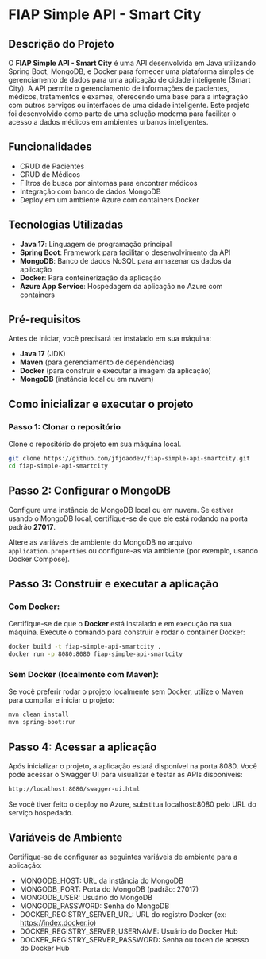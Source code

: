 # FIAP Simple API - Smart City

## Descrição do Projeto

O **FIAP Simple API - Smart City** é uma API desenvolvida em Java utilizando Spring Boot, MongoDB, e Docker para fornecer uma plataforma simples de gerenciamento de dados para uma aplicação de cidade inteligente (Smart City). A API permite o gerenciamento de informações de pacientes, médicos, tratamentos e exames, oferecendo uma base para a integração com outros serviços ou interfaces de uma cidade inteligente. Este projeto foi desenvolvido como parte de uma solução moderna para facilitar o acesso a dados médicos em ambientes urbanos inteligentes.

## Funcionalidades

- CRUD de Pacientes
- CRUD de Médicos
- Filtros de busca por sintomas para encontrar médicos
- Integração com banco de dados MongoDB
- Deploy em um ambiente Azure com containers Docker

## Tecnologias Utilizadas

- **Java 17**: Linguagem de programação principal
- **Spring Boot**: Framework para facilitar o desenvolvimento da API
- **MongoDB**: Banco de dados NoSQL para armazenar os dados da aplicação
- **Docker**: Para conteinerização da aplicação
- **Azure App Service**: Hospedagem da aplicação no Azure com containers

## Pré-requisitos

Antes de iniciar, você precisará ter instalado em sua máquina:

- **Java 17** (JDK)
- **Maven** (para gerenciamento de dependências)
- **Docker** (para construir e executar a imagem da aplicação)
- **MongoDB** (instância local ou em nuvem)

## Como inicializar e executar o projeto

### Passo 1: Clonar o repositório

Clone o repositório do projeto em sua máquina local.

```bash
git clone https://github.com/jfjoaodev/fiap-simple-api-smartcity.git
cd fiap-simple-api-smartcity
```

## Passo 2: Configurar o MongoDB

Configure uma instância do MongoDB local ou em nuvem. Se estiver usando o MongoDB local, certifique-se de que ele está rodando na porta padrão **27017**.

Altere as variáveis de ambiente do MongoDB no arquivo `application.properties` ou configure-as via ambiente (por exemplo, usando Docker Compose).

## Passo 3: Construir e executar a aplicação

### Com Docker:

Certifique-se de que o **Docker** está instalado e em execução na sua máquina. Execute o comando para construir e rodar o container Docker:

```bash
docker build -t fiap-simple-api-smartcity .
docker run -p 8080:8080 fiap-simple-api-smartcity
```

### Sem Docker (localmente com Maven):
Se você preferir rodar o projeto localmente sem Docker, utilize o Maven para compilar e iniciar o projeto:

```bash
mvn clean install
mvn spring-boot:run
```

## Passo 4: Acessar a aplicação
Após inicializar o projeto, a aplicação estará disponível na porta 8080. Você pode acessar o Swagger UI para visualizar e testar as APIs disponíveis:

```bash
http://localhost:8080/swagger-ui.html
```
Se você tiver feito o deploy no Azure, substitua localhost:8080 pelo URL do serviço hospedado.

## Variáveis de Ambiente
Certifique-se de configurar as seguintes variáveis de ambiente para a aplicação:

- MONGODB_HOST: URL da instância do MongoDB
- MONGODB_PORT: Porta do MongoDB (padrão: 27017)
- MONGODB_USER: Usuário do MongoDB
- MONGODB_PASSWORD: Senha do MongoDB
- DOCKER_REGISTRY_SERVER_URL: URL do registro Docker (ex: https://index.docker.io)
- DOCKER_REGISTRY_SERVER_USERNAME: Usuário do Docker Hub
- DOCKER_REGISTRY_SERVER_PASSWORD: Senha ou token de acesso do Docker Hub
